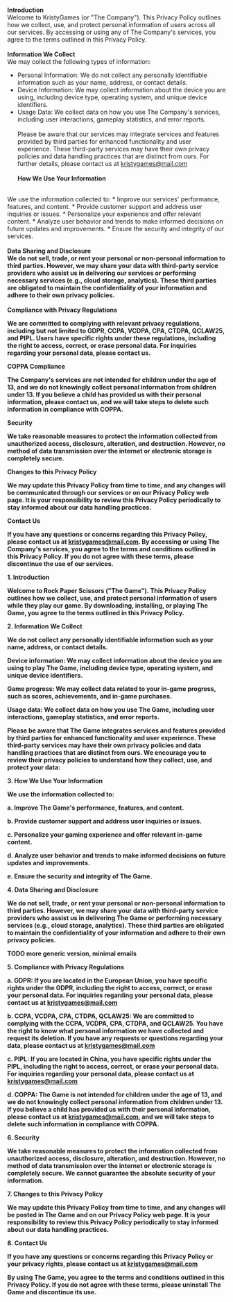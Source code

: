 <b>Introduction</b>
<br>
Welcome to KristyGames (or "The Company"). This Privacy Policy outlines how we collect, use, and protect personal information of users across all our services. By accessing or using any of The Company's services, you agree to the terms outlined in this Privacy Policy.
<br><br>
<b>Information We Collect</b>
<br>
We may collect the following types of information:
* Personal Information: We do not collect any personally identifiable information such as your name, address, or contact details.
* Device Information: We may collect information about the device you are using, including device type, operating system, and unique device identifiers.
* Usage Data: We collect data on how you use The Company's services, including user interactions, gameplay statistics, and error reports.
<br><br>
Please be aware that our services may integrate services and features provided by third parties for enhanced functionality and user experience. These third-party services may have their own privacy policies and data handling practices that are distinct from ours. For further details, please contact us at [kristygames@mail.com](mailto:kristygames@mail.com)
<br><br>
<b>How We Use Your Information</b>
<br>
We use the information collected to:
* Improve our services' performance, features, and content.
* Provide customer support and address user inquiries or issues.
* Personalize your experience and offer relevant content.
* Analyze user behavior and trends to make informed decisions on future updates and improvements.
* Ensure the security and integrity of our services.
<br><br>
<b>Data Sharing and Disclosure<b>
<br>
We do not sell, trade, or rent your personal or non-personal information to third parties. However, we may share your data with third-party service providers who assist us in delivering our services or performing necessary services (e.g., cloud storage, analytics). These third parties are obligated to maintain the confidentiality of your information and adhere to their own privacy policies.
<br><br>
<b>Compliance with Privacy Regulations<b>

We are committed to complying with relevant privacy regulations, including but not limited to GDPR, CCPA, VCDPA, CPA, CTDPA, QCLAW25, and PIPL. Users have specific rights under these regulations, including the right to access, correct, or erase personal data. For inquiries regarding your personal data, please contact us.

COPPA Compliance

The Company's services are not intended for children under the age of 13, and we do not knowingly collect personal information from children under 13. If you believe a child has provided us with their personal information, please contact us, and we will take steps to delete such information in compliance with COPPA.

Security

We take reasonable measures to protect the information collected from unauthorized access, disclosure, alteration, and destruction. However, no method of data transmission over the internet or electronic storage is completely secure.

Changes to this Privacy Policy

We may update this Privacy Policy from time to time, and any changes will be communicated through our services or on our Privacy Policy web page. It is your responsibility to review this Privacy Policy periodically to stay informed about our data handling practices.

Contact Us

If you have any questions or concerns regarding this Privacy Policy, please contact us at [kristygames@mail.com](mailto:kristygames@mail.com). By accessing or using The Company's services, you agree to the terms and conditions outlined in this Privacy Policy. If you do not agree with these terms, please discontinue the use of our services.

1\. Introduction

Welcome to Rock Paper Scissors ("The Game"). This Privacy Policy outlines how we collect, use, and protect personal information of users while they play our game. By downloading, installing, or playing The Game, you agree to the terms outlined in this Privacy Policy.

2\. Information We Collect

We do not collect any personally identifiable information such as your name, address, or contact details.

Device information: We may collect information about the device you are using to play The Game, including device type, operating system, and unique device identifiers.

Game progress: We may collect data related to your in-game progress, such as scores, achievements, and in-game purchases.

Usage data: We collect data on how you use The Game, including user interactions, gameplay statistics, and error reports.

Please be aware that The Game integrates services and features provided by third parties for enhanced functionality and user experience. These third-party services may have their own privacy policies and data handling practices that are distinct from ours. We encourage you to review their privacy policies to understand how they collect, use, and protect your data:

3\. How We Use Your Information

We use the information collected to:

a. Improve The Game's performance, features, and content.

b. Provide customer support and address user inquiries or issues.

c. Personalize your gaming experience and offer relevant in-game content.

d. Analyze user behavior and trends to make informed decisions on future updates and improvements.

e. Ensure the security and integrity of The Game.

4\. Data Sharing and Disclosure

We do not sell, trade, or rent your personal or non-personal information to third parties. However, we may share your data with third-party service providers who assist us in delivering The Game or performing necessary services (e.g., cloud storage, analytics). These third parties are obligated to maintain the confidentiality of your information and adhere to their own privacy policies.

TODO more generic version, minimal emails

5\. Compliance with Privacy Regulations

a. GDPR: If you are located in the European Union, you have specific rights under the GDPR, including the right to access, correct, or erase your personal data. For inquiries regarding your personal data, please contact us at [kristygames@mail.com](mailto:kristygames@mail.com)

b. CCPA, VCDPA, CPA, CTDPA, QCLAW25: We are committed to complying with the CCPA, VCDPA, CPA, CTDPA, and QCLAW25. You have the right to know what personal information we have collected and request its deletion. If you have any requests or questions regarding your data, please contact us at [kristygames@mail.com](mailto:kristygames@mail.com)

c. PIPL: If you are located in China, you have specific rights under the PIPL, including the right to access, correct, or erase your personal data. For inquiries regarding your personal data, please contact us at [kristygames@mail.com](mailto:kristygames@mail.com)

d. COPPA: The Game is not intended for children under the age of 13, and we do not knowingly collect personal information from children under 13. If you believe a child has provided us with their personal information, please contact us at [kristygames@mail.com](mailto:kristygames@mail.com), and we will take steps to delete such information in compliance with COPPA.

6\. Security

We take reasonable measures to protect the information collected from unauthorized access, disclosure, alteration, and destruction. However, no method of data transmission over the internet or electronic storage is completely secure. We cannot guarantee the absolute security of your information.

7\. Changes to this Privacy Policy

We may update this Privacy Policy from time to time, and any changes will be posted in The Game and on our Privacy Policy web page. It is your responsibility to review this Privacy Policy periodically to stay informed about our data handling practices.

8\. Contact Us

If you have any questions or concerns regarding this Privacy Policy or your privacy rights, please contact us at [kristygames@mail.com](mailto:kristygames@mail.com)

By using The Game, you agree to the terms and conditions outlined in this Privacy Policy. If you do not agree with these terms, please uninstall The Game and discontinue its use.